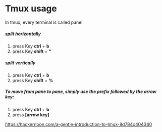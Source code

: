 # Tmux usage
In tmux, every terminal is called panel

##### split horizontally
1. press Key **ctrl** + **b**
2. press Key **shift** + **"**

##### split vertically
1. press Key **ctrl** + **b**
2. press Key **shift** + **%**

##### To move from pane to pane, simply use the prefix followed by the arrow key:
1. press Key **ctrl** + **b**
2. press **[arrow key]**

https://hackernoon.com/a-gentle-introduction-to-tmux-8d784c404340
